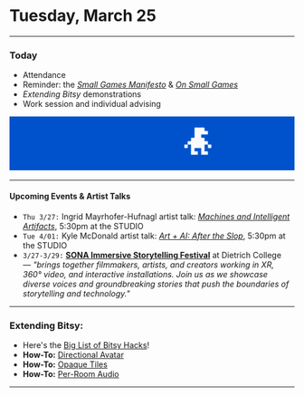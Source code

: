# Tuesday, March 25

---

### Today

* Attendance
* Reminder: the [*Small Games Manifesto*](https://ebeth.itch.io/small-games-manifesto) & [*On Small Games*](https://lorenzo.itch.io/on-small-games)
* *Extending Bitsy* demonstrations
* Work session and individual advising

![directional-avatar.gif](../lectures/interactive_narrative/bitsy_hacks/directional_avatar/directional-avatar.gif)

---

#### Upcoming Events & Artist Talks

* `Thu 3/27:` Ingrid Mayrhofer-Hufnagl artist talk: [*Machines and Intelligent Artifacts*](https://studioforcreativeinquiry.org/events/ingrid-mayrhofer-hufnagl-lecture-ai-%e2%8a%82-ia-machines-and-intelligent-artifacts), 5:30pm at the STUDIO
* `Tue 4/01:` Kyle McDonald artist talk: [*Art + AI: After the Slop*](https://studioforcreativeinquiry.org/events/kylemcdonald), 5:30pm at the STUDIO
* `3/27-3/29:` [**SONA Immersive Storytelling Festival**](https://www.sonafestival.com/) at Dietrich College — *"brings together filmmakers, artists, and creators working in XR, 360° video, and interactive installations. Join us as we showcase diverse voices and groundbreaking stories that push the boundaries of storytelling and technology."*

---

### Extending Bitsy:

  * Here's the [Big List of Bitsy Hacks](https://github.com/seleb/bitsy-hacks?tab=readme-ov-file#contents)!
  * **How-To:** [Directional Avatar](../lectures/interactive_narrative/bitsy_hacks/directional_avatar/readme.md)
  * **How-To:** [Opaque Tiles](../lectures/interactive_narrative/bitsy_hacks/opaque_tile/readme.md)
  * **How-To:** [Per-Room Audio](../lectures/interactive_narrative/bitsy_hacks/bitsy_audio/readme.md)

---




